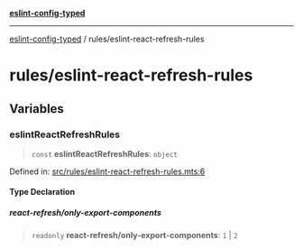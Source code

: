 [**eslint-config-typed**](../README.md)

***

[eslint-config-typed](../README.md) / rules/eslint-react-refresh-rules

# rules/eslint-react-refresh-rules

## Variables

### eslintReactRefreshRules

> `const` **eslintReactRefreshRules**: `object`

Defined in: [src/rules/eslint-react-refresh-rules.mts:6](https://github.com/noshiro-pf/eslint-config-typed/blob/main/src/rules/eslint-react-refresh-rules.mts#L6)

#### Type Declaration

##### react-refresh/only-export-components

> `readonly` **react-refresh/only-export-components**: `1` \| `2`
